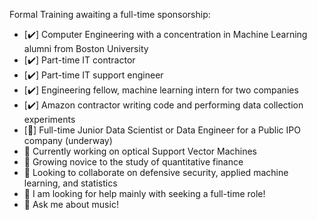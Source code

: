 
Formal Training awaiting a full-time sponsorship:
- [✔️] Computer Engineering with a concentration in Machine Learning alumni from Boston University
- [✔️] Part-time IT contractor
- [✔️] Part-time IT support engineer
- [✔️] Engineering fellow, machine learning intern for two companies
- [✔️] Amazon contractor writing code and performing data collection experiments
- [🔄] Full-time Junior Data Scientist or Data Engineer for a Public IPO company (underway)
- 🔭 Currently working on optical Support Vector Machines
- 🌱 Growing novice to the study of quantitative finance
- 🔄 Looking to collaborate on defensive security, applied machine learning, and statistics
- 🤔 I am looking for help mainly with seeking a full-time role!
- 💬 Ask me about music!
